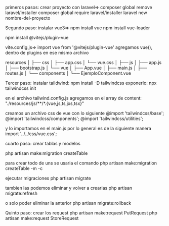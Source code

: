 primeros pasos:
crear proyecto con laravel=>
composer global remove laravel/installer
composer global require laravel/installer
laravel new nombre-del-proyecto

Segundo paso:
instalar vue3=>
npm install vue
npm install vue-loader

npm install @vitejs/plugin-vue

vite.config.js=> import vue from '@vitejs/plugin-vue'
agregamos vue(), dentro de plugins en ese mismo archivo

resources
│
├── css
│   ├── app.css
│   └── vue.css
│
├── js
│   ├── app.js
│   ├── bootstrap.js
│   └── vue
│       ├── App.vue
│       ├── main.js
│       ├── routes.js
│       └── components
│           └── EjemploComponent.vue


Tercer paso:
instalar taildwind:
npm install -D tailwindcss
exponerlo: 
npx tailwindcss init

en el archivo tailwind.config.js agregamos en el array de content:
"./resources/js/**/*.{vue,js,ts,jxs,tsx}"

creamos un archivo css de vue con lo siguiente
@import 'tailwindcss/base';
@import 'tailwindcss/components';
@import 'tailwindcss/utilities';

y lo importamos en el main.js por lo general es de la siguiente manera
import '../../css/vue.css';

cuarto paso:
crear tablas y modelos

php artisan make:migration create<nombre>Table

para crear todo de uns se usaria el comando 
php artisan make:migration create<nombre>Table -m -c

ejecutar migraciones
php artisan migrate

tambien las podemos eliminar y volver a crearlas
php artisan migrate:refresh

o solo poder eliminar la anterior
php artisan migrate:rollback

Quinto paso:
crear los request
php artisan make:request PutRequest
php artisan make:request StoreRequest
